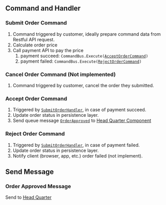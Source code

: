 ## Command and Handler
### Submit Order Command

1. Command triggered by customer, ideally prepare command data from Restful API request.
2. Calculate order price
3. Call payment API to pay the price
	1. payment succeed: `CommandBus.Execute(`[`AcceptOrderCommand`](###accept-order-command)`)`
	2. payment failed: `CommandBus.Execute(`[`RejectOrderCommand`](###reject-order-command)`)`

### Cancel Order Command (Not implemented)

1. Command triggered by customer, cancel the order they submitted.
### Accept Order Command

1. Triggered by [`SubmitOrderHandler`](###submit-order-command), in case of payment succeed.
2. Update order status in persistence layer.
3. Send queue message [`OrderApproved`](###order-approved-message) to [Head Quarter Component](./Main-Component%20Head-Quarter.md)

### Reject Order Command

1. Triggered by [`SubmitOrderHandler`](###submit-order-command), in case of payment failed.
2. Update order status in persistence layer.
3. Notify client (browser, app, etc.) order failed (not implement).

## Send Message
### Order Approved Message

Send to [Head Quarter](./Main-Component%20Head-Quarter.md)